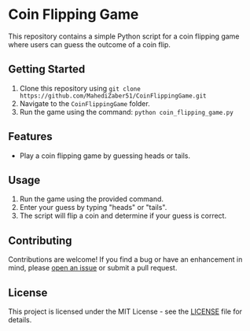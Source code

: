 # Coin Flipping Game

This repository contains a simple Python script for a coin flipping game where users can guess the outcome of a coin flip.

## Getting Started

1. Clone this repository using `git clone https://github.com/MahediZaber51/CoinFlippingGame.git`
2. Navigate to the `CoinFlippingGame` folder.
3. Run the game using the command: `python coin_flipping_game.py`

## Features

- Play a coin flipping game by guessing heads or tails.

## Usage

1. Run the game using the provided command.
2. Enter your guess by typing "heads" or "tails".
3. The script will flip a coin and determine if your guess is correct.

## Contributing

Contributions are welcome! If you find a bug or have an enhancement in mind, please [open an issue](https://github.com/MahediZaber51/CoinFlippingGame/issues) or submit a pull request.

## License

This project is licensed under the MIT License - see the [LICENSE](LICENSE) file for details.
